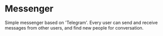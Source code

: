 # Messenger

Simple messenger based on 'Telegram'. Every user can send and receive messages from other users, and find new people for conversation.
